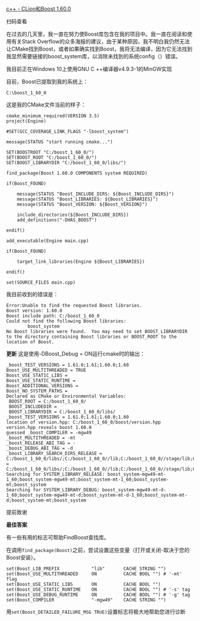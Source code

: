 [c++ - CLion和Boost 1.60.0](https://www.lmlphp.com/user/152245/article/item/3420305/)

扫码查看

在过去的几天里，我一直在努力使Boost库包含在我的项目中。我一直在阅读和使用有关Stack Overflow的众多海报的建议，由于某种原因，我不明白我仍然无法让CMake找到Boost，或者如果确实找到Boost，我将无法编译，因为它无法找到我显然需要链接的boost_system库，以消除未找到的系统config（）错误。

我目前正在Windows 10上使用GNU C ++编译器v4.9.3-1的MinGW实现

目前，Boost已提取到我的系统上：



```
C:\boost_1_60_0
```



这是我的CMake文件当前的样子：



```
cmake_minimum_required(VERSION 3.5)
project(Engine)

#SET(GCC_COVERAGE_LINK_FLAGS "-lboost_system")

message(STATUS "start running cmake...")

SET(BOOSTROOT "C:/boost_1_60_0/")
SET(BOOST_ROOT "C:/boost_1_60_0/")
SET(BOOST_LIBRARYDIR "C:/boost_1_60_0/libs/")

find_package(Boost 1.60.0 COMPONENTS system REQUIRED)

if(Boost_FOUND)

    message(STATUS "Boost_INCLUDE_DIRS: ${Boost_INCLUDE_DIRS}")
    message(STATUS "Boost_LIBRARIES: ${Boost_LIBRARIES}")
    message(STATUS "Boost_VERSION: ${Boost_VERSION}")

    include_directories(${Boost_INCLUDE_DIRS})
    add_definitions("-DHAS_BOOST")

endif()

add_executable(Engine main.cpp)

if(Boost_FOUND)

    target_link_libraries(Engine ${Boost_LIBRARIES})

endif()

set(SOURCE_FILES main.cpp)
```



我目前收到的错误是：



```
Error:Unable to find the requested Boost libraries.
Boost version: 1.60.0
Boost include path: C:/boost_1_60_0
Could not find the following Boost libraries:
        boost_system
No Boost libraries were found.  You may need to set BOOST_LIBRARYDIR to the directory containing Boost libraries or BOOST_ROOT to the location of Boost.
```



**更新**
这是使用-DBoost_Debug = ON运行cmake时的输出：



```
_boost_TEST_VERSIONS = 1.61.0;1.61;1.60.0;1.60
Boost_USE_MULTITHREADED = TRUE
Boost_USE_STATIC_LIBS =
Boost_USE_STATIC_RUNTIME =
Boost_ADDITIONAL_VERSIONS =
Boost_NO_SYSTEM_PATHS =
Declared as CMake or Environmental Variables:
 BOOST_ROOT = C:/boost_1_60_0/
 BOOST_INCLUDEDIR =
 BOOST_LIBRARYDIR = C:/boost_1_60_0/libs/
_boost_TEST_VERSIONS = 1.61.0;1.61;1.60.0;1.60
location of version.hpp: C:/boost_1_60_0/boost/version.hpp
version.hpp reveals boost 1.60.0
guessed _boost_COMPILER = -mgw49
_boost_MULTITHREADED = -mt
_boost_RELEASE_ABI_TAG = -
_boost_DEBUG_ABI_TAG = -d
_boost_LIBRARY_SEARCH_DIRS_RELEASE = C:/boost_1_60_0/libs/;C:/boost_1_60_0//lib;C:/boost_1_60_0//stage/lib;C:/boost_1_60_0/lib;C:/boost_1_60_0/../lib;C:/boost_1_60_0/stage/lib;PATHS;C:/boost/lib;C:/boost;/sw/local/lib_boost_LIBRARY_SEARCH_DIRS_DEBUG   = C:/boost_1_60_0/libs/;C:/boost_1_60_0//lib;C:/boost_1_60_0//stage/lib;C:/boost_1_60_0/lib;C:/boost_1_60_0/../lib;C:/boost_1_60_0/stage/lib;PATHS;C:/boost/lib;C:/boost;/sw/local/lib
Searching for SYSTEM_LIBRARY_RELEASE: boost_system-mgw49-mt-1_60;boost_system-mgw49-mt;boost_system-mt-1_60;boost_system-mt;boost_system
Searching for SYSTEM_LIBRARY_DEBUG: boost_system-mgw49-mt-d-1_60;boost_system-mgw49-mt-d;boost_system-mt-d-1_60;boost_system-mt-d;boost_system-mt;boost_system
```



提前致谢





**最佳答案**

有一些有用的标志可帮助FindBoost查找库。

在调用`find_package(Boost)`之前，尝试设置这些变量（打开或关闭-取决于您的Boost安装）。



```
set(Boost_LIB_PREFIX            "lib"       CACHE STRING "")
set(Boost_USE_MULTITHREADED     ON          CACHE BOOL "") # '-mt' flag
set(Boost_USE_STATIC_LIBS       ON          CACHE BOOL "")
set(Boost_USE_STATIC_RUNTIME    ON          CACHE BOOL "") # '-s' tag
set(Boost_USE_DEBUG_RUNTIME     ON          CACHE BOOL "") # '-g' tag
set(Boost_COMPILER              "-mgw49"    CACHE STRING "")
```



用`set(Boost_DETAILED_FAILURE_MSG TRUE)`设置标志将极大地帮助您进行诊断